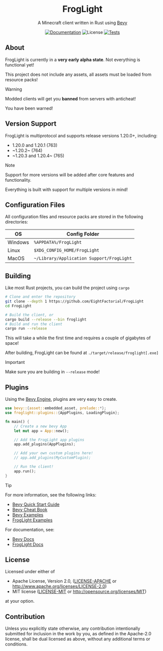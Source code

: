 <h1 align="center">FrogLight</h1>
<p align="center">A Minecraft client written in Rust using <a href="https://bevyengine.org/">Bevy</a></p>

<p align="center">
  <a href="https://github.com/EightFactorial/FrogLight"><img alt="Documentation" src="https://img.shields.io/badge/docs-main-green.svg"></a>  
  <img alt="License" src="https://img.shields.io/badge/license-MIT/Apache--2.0---?color=blue">
  <a href="https://github.com/EightFactorial/FrogLight/actions"><img alt="Tests" src="https://github.com/EightFactorial/FrogLight/actions/workflows/testing.yml/badge.svg"></a>
</p>

## About

FrogLight is currently in a **very early alpha state**. Not everything is functional yet!

This project does not include any assets, all assets must be loaded from resource packs!

> [!Warning]
> Modded clients will get you **banned** from servers with anticheat!
> 
> You have been warned!

## Version Support

FrogLight is multiprotocol and supports release versions 1.20.0+, including:
- 1.20.0 and 1.20.1 (763)
- ~1.20.2~ (764)
- ~1.20.3 and 1.20.4~ (765)

> [!Note]
> Support for more versions will be added after core features and functionality.
> 
> Everything is built with support for multiple versions in mind!

## Configuration Files

All configuration files and resource packs are stored in the following directories:

| OS      | Config Folder                             |
| ------- | ----------------------------------------- |
| Windows | `%APPDATA%/FrogLight`                     |
| Linux   | `$XDG_CONFIG_HOME/FrogLight`              |
| MacOS   | `~/Library/Application Support/FrogLight` |

## Building

Like most Rust projects, you can build the project using `cargo`

```sh
# Clone and enter the repository
git clone --depth 1 https://github.com/EightFactorial/FrogLight
cd FrogLight

# Build the client, or
cargo build --release --bin froglight
# Build and run the client
cargo run --release
```

This will take a while the first time and requires a couple of gigabytes of space!

After building, FrogLight can be found at `./target/release/froglight[.exe]`

> [!Important]
> Make sure you are building in `--release` mode!

## Plugins

Using the [Bevy Engine](https://github.com/bevyengine/bevy/), plugins are very easy to create.

```rust
use bevy::{asset::embedded_asset, prelude::*};
use froglight::plugins::{AppPlugins, LoadingPlugin};

fn main() {
    // Create a new bevy App
    let mut app = App::new();

    // Add the FrogLight app plugins
    app.add_plugins(AppPlugins);

    // Add your own custom plugins here!
    // app.add_plugins(MyCustomPlugin);

    // Run the client!
    app.run();
}
```

> [!Tip]
> For more information, see the following links:
>  * [Bevy Quick Start Guide](https://bevyengine.org/learn/quick-start/getting-started/setup/)
>  * [Bevy Cheat Book](https://bevy-cheatbook.github.io/)
>  * [Bevy Examples](https://github.com/bevyengine/bevy/tree/latest/examples)
>  * [FrogLight Examples](examples)
> 
> For documentation, see:
>  * [Bevy Docs](https://docs.rs/bevy/latest/bevy/)
>  * [FrogLight Docs](https://github.com/EightFactorial/FrogLight/)

## License

Licensed under either of

* Apache License, Version 2.0, ([LICENSE-APACHE](LICENSE-APACHE) or <http://www.apache.org/licenses/LICENSE-2.0>)
* MIT license ([LICENSE-MIT](LICENSE-MIT) or <http://opensource.org/licenses/MIT>)

at your option.

## Contribution

Unless you explicitly state otherwise, any contribution intentionally
submitted for inclusion in the work by you, as defined in the Apache-2.0
license, shall be dual licensed as above, without any additional terms or
conditions.
